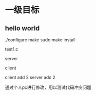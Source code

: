 # 一级目标

## hello world

./configure
make
sudo make install


test1.c


server

client


client add 2
server add 2



通过个人pc进行修改，用以测试代码冲突问题


